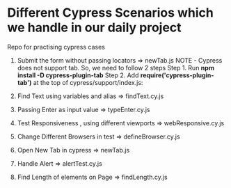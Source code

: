 # Different Cypress Scenarios which we handle in our daily project
Repo for practising cypress cases

1.  Submit the form  without passing locators => newTab.js
    NOTE - Cypress does not support tab. So, we need to follow 2 steps 
     Step 1. Run **npm install -D cypress-plugin-tab**
     Step 2. Add **require('cypress-plugin-tab')** at the top of cypress/support/index.js:
     
2. Find Text using variables and alias => findText.cy.js
3. Passing Enter as input value => typeEnter.cy.js
4. Test Responsiveness , using different viewports => webResponsive.cy.js
5. Change Different Browsers in test => defineBrowser.cy.js
6. Open New Tab in cypress => newTab.js
7. Handle Alert => alertTest.cy.js
8. Find Length of elements on Page => findLength.cy.js
